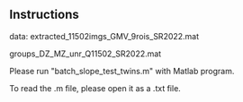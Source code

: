 ## Instructions

data:
extracted_11502imgs_GMV_9rois_SR2022.mat

groups_DZ_MZ_unr_Q11502_SR2022.mat

Please run "batch_slope_test_twins.m" with Matlab program.

To read the .m file, please open it as a .txt file.
